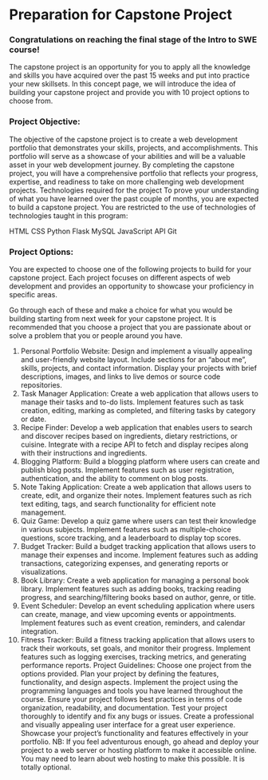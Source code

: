 # Preparation for Capstone Project

<h3>Congratulations on reaching the final stage of the Intro to SWE course! </h3>

The capstone project is an opportunity for you to apply all the knowledge and skills you have acquired over the past 15 weeks and put into practice your new skillsets. In this concept page, we will introduce the idea of building your capstone project and provide you with 10 project options to choose from.

<h3>Project Objective:</h3>
The objective of the capstone project is to create a web development portfolio that demonstrates your skills, projects, and accomplishments. This portfolio will serve as a showcase of your abilities and will be a valuable asset in your web development journey. By completing the capstone project, you will have a comprehensive portfolio that reflects your progress, expertise, and readiness to take on more challenging web development projects.

</h3>Technologies required for the project</h3>
To prove your understanding of what you have learned over the past couple of months, you are expected to build a capstone project. You are restricted to the use of technologies of technologies taught in this program:

HTML
CSS
Python
Flask
MySQL
JavaScript
API
Git

<h3>Project Options:</h3>
You are expected to choose one of the following projects to build for your capstone project. Each project focuses on different aspects of web development and provides an opportunity to showcase your proficiency in specific areas.

Go through each of these and make a choice for what you would be building starting from next week for your capstone project. It is recommended that you choose a project that you are passionate about or solve a problem that you or people around you have.

1. Personal Portfolio Website:
Design and implement a visually appealing and user-friendly website layout.
Include sections for an “about me”, skills, projects, and contact information.
Display your projects with brief descriptions, images, and links to live demos or source code repositories.
2. Task Manager Application:
Create a web application that allows users to manage their tasks and to-do lists.
Implement features such as task creation, editing, marking as completed, and filtering tasks by category or date.
3. Recipe Finder:
Develop a web application that enables users to search and discover recipes based on ingredients, dietary restrictions, or cuisine.
Integrate with a recipe API to fetch and display recipes along with their instructions and ingredients.
4. Blogging Platform:
Build a blogging platform where users can create and publish blog posts.
Implement features such as user registration, authentication, and the ability to comment on blog posts.
5. Note Taking Application:
Create a web application that allows users to create, edit, and organize their notes.
Implement features such as rich text editing, tags, and search functionality for efficient note management.
6. Quiz Game:
Develop a quiz game where users can test their knowledge in various subjects.
Implement features such as multiple-choice questions, score tracking, and a leaderboard to display top scores.
7. Budget Tracker:
Build a budget tracking application that allows users to manage their expenses and income.
Implement features such as adding transactions, categorizing expenses, and generating reports or visualizations.
8. Book Library:
Create a web application for managing a personal book library.
Implement features such as adding books, tracking reading progress, and searching/filtering books based on author, genre, or title.
9. Event Scheduler:
Develop an event scheduling application where users can create, manage, and view upcoming events or appointments.
Implement features such as event creation, reminders, and calendar integration.
10. Fitness Tracker:
Build a fitness tracking application that allows users to track their workouts, set goals, and monitor their progress.
Implement features such as logging exercises, tracking metrics, and generating performance reports.
Project Guidelines:
Choose one project from the options provided.
Plan your project by defining the features, functionality, and design aspects.
Implement the project using the programming languages and tools you have learned throughout the course.
Ensure your project follows best practices in terms of code organization, readability, and documentation.
Test your project thoroughly to identify and fix any bugs or issues.
Create a professional and visually appealing user interface for a great user experience.
Showcase your project’s functionality and features effectively in your portfolio.
NB: If you feel adventurous enough, go ahead and deploy your project to a web server or hosting platform to make it accessible online. You may need to learn about web hosting to make this possible. It is totally optional.
